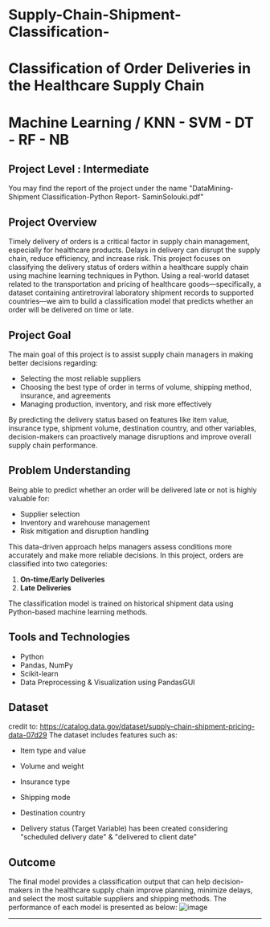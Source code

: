 # Supply-Chain-Shipment-Classification-

#  Classification of Order Deliveries in the Healthcare Supply Chain 
# Machine Learning / KNN - SVM - DT - RF - NB 
## Project Level : Intermediate 
You may find the report of the project under the name "DataMining-Shipment Classification-Python Report- SaminSolouki.pdf"
##  Project Overview

Timely delivery of orders is a critical factor in supply chain management, especially for healthcare products. Delays in delivery can disrupt the supply chain, reduce efficiency, and increase risk. This project focuses on classifying the delivery status of orders within a healthcare supply chain using machine learning techniques in Python.
Using a real-world dataset related to the transportation and pricing of healthcare goods—specifically, a dataset containing antiretroviral laboratory shipment records to supported countries—we aim to build a classification model that predicts whether an order will be delivered on time or late.

##  Project Goal

The main goal of this project is to assist supply chain managers in making better decisions regarding:

- Selecting the most reliable suppliers  
- Choosing the best type of order in terms of volume, shipping method, insurance, and agreements  
- Managing production, inventory, and risk more effectively  

By predicting the delivery status based on features like item value, insurance type, shipment volume, destination country, and other variables, decision-makers can proactively manage disruptions and improve overall supply chain performance.

##  Problem Understanding

Being able to predict whether an order will be delivered late or not is highly valuable for:
- Supplier selection  
- Inventory and warehouse management  
- Risk mitigation and disruption handling  

This data-driven approach helps managers assess conditions more accurately and make more reliable decisions. In this project, orders are classified into two categories:

1. **On-time/Early Deliveries**  
2. **Late Deliveries**  

The classification model is trained on historical shipment data using Python-based machine learning methods.

##  Tools and Technologies

- Python  
- Pandas, NumPy  
- Scikit-learn  
- Data Preprocessing & Visualization using PandasGUI

##  Dataset
credit to: https://catalog.data.gov/dataset/supply-chain-shipment-pricing-data-07d29
The dataset includes features such as:
- Item type and value  
- Volume and weight  
- Insurance type  
- Shipping mode  
- Destination country
  
- Delivery status (Target Variable) has been created considering "scheduled delivery date" & "delivered to client date"


##  Outcome

The final model provides a classification output that can help decision-makers in the healthcare supply chain improve planning, minimize delays, and select the most suitable suppliers and shipping methods. 
The performance of each model is presented as below: 
![image](https://github.com/user-attachments/assets/eae57aa9-c712-4198-8588-25b006e2b40b)

---
